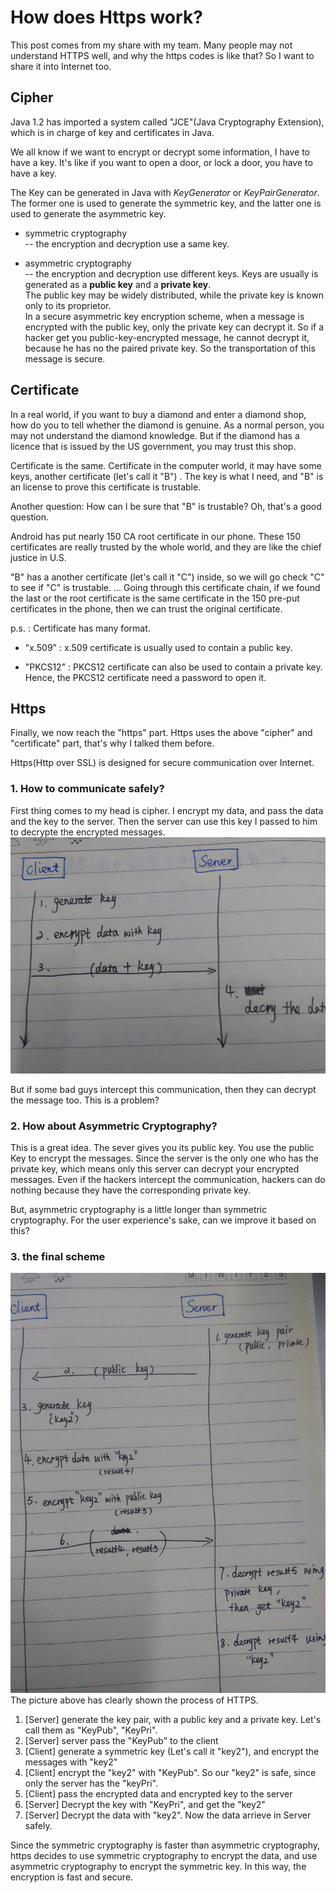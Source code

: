 # How does Https work?

This post comes from my share with my team. Many people may not understand HTTPS well, and why the https codes is like that? So I want to share it into Internet too.

## Cipher
Java 1.2 has imported a system called "JCE"(Java Cryptography Extension), which is in charge of key and certificates in Java.

We all know if we want to encrypt or decrypt some information, I have to have a key. It's like if you want to open a door, or lock a door, you have to have a key. 

The Key can be generated in Java with *KeyGenerator* or *KeyPairGenerator*. The former one is used to generate the symmetric key, and the latter one is used to generate the asymmetric key. 

* symmetric cryptography <br/>
    -- the encryption and decryption use a same key.

* asymmetric cryptography <br/>
   -- the encryption and decryption use different keys. Keys are usually is generated as a **public key** and a **private key**. <br/>
   The public key may be widely distributed, while the private key is known only to its proprietor. <br/>
   In a secure asymmetric key encryption scheme, when a message is encrypted with the public key, only the private key can decrypt it. So if a hacker get you public-key-encrypted message, he cannot decrypt it, because he has no the paired private key. So the transportation of this message is secure. <br/>


## Certificate

In a real world, if you want to buy a diamond and enter a diamond shop, how do you to tell whether the diamond is genuine. As a normal person, you may not understand the diamond knowledge. But if the diamond has a licence that is issued by the US government, you may trust this shop.

Certificate is the same. Certificate in the computer world, it may have some keys, another certificate (let's call it "B") . The key is what I need, and "B" is an license to prove this certificate is trustable. 

Another question: How can I be sure that "B" is trustable? Oh, that's a good question. 

Android has put nearly 150 CA root certificate in our phone. These 150 certificates are really trusted by the whole world, and they are like the chief justice in U.S.

"B" has a another certificate (let's call it "C") inside, so we will go check "C" to see if "C" is trustable.  ...  Going through this certificate chain, if we found the last or the root certificate is the same certificate in the 150 pre-put certificates in the phone, then we can trust the original certificate. 

p.s. : Certificate has many format. 
* "x.509"
: x.509 certificate is usually used to contain a public key.

* "PKCS12"
: PKCS12 certificate can also be used to contain a private key. Hence, the PKCS12 certificate need a password to open it. 


## Https
Finally, we now reach the "https" part. Https uses the above "cipher" and "certificate" part, that's why I talked them before.

Https(Http over SSL) is designed for secure communication over Internet. 

### 1. How to communicate safely?
First thing comes to my head is cipher. I encrypt my data, and pass the data and the key to the server. Then the server can use this key I passed to him to decrypte the encrypted messages.
![](/imgs/20160113_01.jpg)

But if some bad guys intercept this communication, then they can decrypt the message too. This is a problem?

### 2. How about Asymmetric Cryptography?
This is a great idea. The sever gives you its public key. You use the public Key to encrypt the messages.  Since the server is the only one who has the private key, which means only this server can decrypt your encrypted messages. Even if the hackers intercept the communication, hackers can do nothing because they have the corresponding private key.

But, asymmetric cryptography is a little longer than symmetric cryptography. For the user experience's sake, can we improve it based on this?

### 3. the final scheme
![](/imgs/20160113_02.jpg)
The picture above has clearly shown the process of HTTPS.
1. [Server] generate the key pair, with a public key and a private key. Let's call them as "KeyPub", "KeyPri". 
2. [Server] server pass the "KeyPub" to the client
3. [Client] generate a symmetric key (Let's call it "key2"), and encrypt the messages with "key2"
4. [Client] encrypt the "key2" with "KeyPub". So our "key2" is safe, since only the server has the "keyPri".
5. [Client] pass the encrypted data and encrypted key to the server
6. [Server] Decrypt the key with "KeyPri", and get the "key2"
7. [Server] Decrypt the data with "key2". Now the data arrieve in Server safely.


Since the symmetric cryptography is faster than asymmetric cryptography, https decides to use symmetric cryptography to encrypt the data, and use asymmetric cryptography to encrypt the symmetric key.  In this way, the encryption is fast and secure. 

